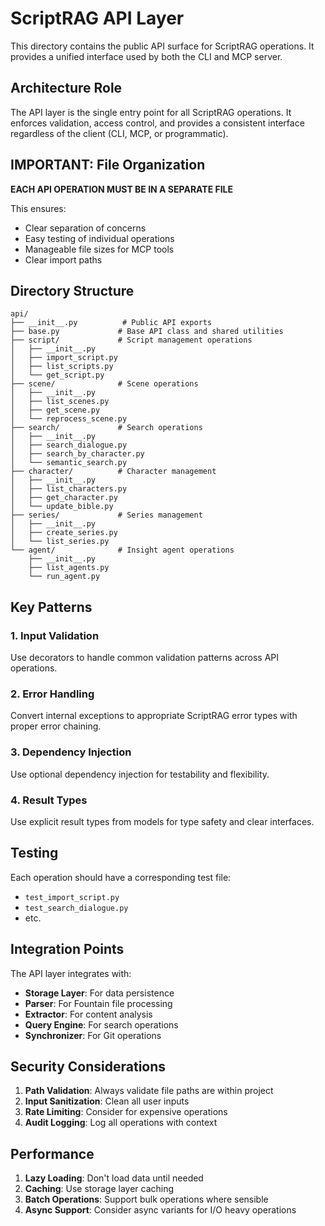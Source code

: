 # ScriptRAG API Layer

This directory contains the public API surface for ScriptRAG operations. It provides a unified interface used by both the CLI and MCP server.

## Architecture Role

The API layer is the single entry point for all ScriptRAG operations. It enforces validation, access control, and provides a consistent interface regardless of the client (CLI, MCP, or programmatic).

## IMPORTANT: File Organization

**EACH API OPERATION MUST BE IN A SEPARATE FILE**

This ensures:

- Clear separation of concerns
- Easy testing of individual operations
- Manageable file sizes for MCP tools
- Clear import paths

## Directory Structure

```text
api/
├── __init__.py          # Public API exports
├── base.py             # Base API class and shared utilities
├── script/             # Script management operations
│   ├── __init__.py
│   ├── import_script.py
│   ├── list_scripts.py
│   └── get_script.py
├── scene/              # Scene operations
│   ├── __init__.py
│   ├── list_scenes.py
│   ├── get_scene.py
│   └── reprocess_scene.py
├── search/             # Search operations
│   ├── __init__.py
│   ├── search_dialogue.py
│   ├── search_by_character.py
│   └── semantic_search.py
├── character/          # Character management
│   ├── __init__.py
│   ├── list_characters.py
│   ├── get_character.py
│   └── update_bible.py
├── series/             # Series management
│   ├── __init__.py
│   ├── create_series.py
│   └── list_series.py
└── agent/              # Insight agent operations
    ├── __init__.py
    ├── list_agents.py
    └── run_agent.py
```


## Key Patterns

### 1. Input Validation

Use decorators to handle common validation patterns across API operations.

### 2. Error Handling

Convert internal exceptions to appropriate ScriptRAG error types with proper error chaining.

### 3. Dependency Injection

Use optional dependency injection for testability and flexibility.

### 4. Result Types

Use explicit result types from models for type safety and clear interfaces.

## Testing

Each operation should have a corresponding test file:

- `test_import_script.py`
- `test_search_dialogue.py`
- etc.

## Integration Points

The API layer integrates with:

- **Storage Layer**: For data persistence
- **Parser**: For Fountain file processing
- **Extractor**: For content analysis
- **Query Engine**: For search operations
- **Synchronizer**: For Git operations

## Security Considerations

1. **Path Validation**: Always validate file paths are within project
2. **Input Sanitization**: Clean all user inputs
3. **Rate Limiting**: Consider for expensive operations
4. **Audit Logging**: Log all operations with context

## Performance

1. **Lazy Loading**: Don't load data until needed
2. **Caching**: Use storage layer caching
3. **Batch Operations**: Support bulk operations where sensible
4. **Async Support**: Consider async variants for I/O heavy operations
